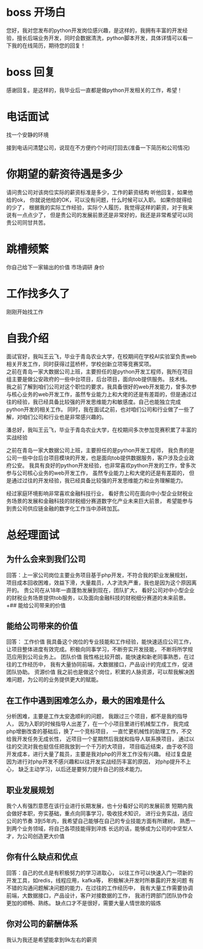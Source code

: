 # boss 开场白
您好，我对您发布的python开发岗位感兴趣，是这样的，我拥有丰富的开发经验，擅长后端业务开发，同时会数据清洗，python脚本开发，具体详情可以看一下我的在线简历，期待您的回复！
# boss 回复
感谢回复。是这样的，我毕业后一直都是做python开发相关的工作，希望！
# 电话面试

找一个安静的环境

接到电话问清楚公司，说现在不方便约个时间打回去(准备一下简历和公司情况)
# 你期望的薪资待遇是多少
请问贵公司对该岗位实际的薪资标准是多少，工作的薪资结构
听他回复，如果他给的ok，
你就说他给的OK，可以没有问题，什么时候可以入职。
如果你就得给的少了，
根据我的实际工作经验，实际个人履历，我觉得这样的薪资，对于我来说有一点点少了，
但是贵公司的发展前景还是非常好的，我还是非常希望可以同贵公司同甘共苦。
# 跳槽频繁
你自己给下一家输出的价值
市场调研
身价
# 工作找多久了
刚刚开始找工作
# 自我介绍
面试官好，我叫王云飞，毕业于青岛农业大学，在校期间在学校AI实验室负责web相关开发工作，同时获得过蓝桥杯，学校创新立项等竞赛奖项。  
之前在青岛一家大数据公司上班，主要担任的是python开发工程师，我所在项目组主要是做公安政府的一些中台项目，后台项目，面向tob提供服务。
技术栈。
我之前了解到咱们公司对这个职位的要求，我具备很好的web开发能力，曾多次参与核心业务的web开发工作，虽然专业能力上和大佬的还是有差距的，但是通过过往的经验，我已经具备比较强的开发思维能力和敏感度。自己也能独立完成python开发的相关工作。
同时，我在面试之前，也对咱们公司和行业做了一些了解，对咱们公司和行业也是非常感兴趣的。

潘总好，我叫王云飞，毕业于青岛农业大学，在校期间多次参加竞赛积累了丰富的实战经验

之前在青岛一家大数据公司上班，主要担任的是python开发工程师，
我负责的是公司一些中台后台项目模块的开发，也是面向tob提供数据服务，客户涉及企业政府公安。
我具有良好的python开发经验，也非常喜欢python开发的工作，曾多次参与公司核心业务的web开发工作，
虽然专业能力上和大佬的还是有差距的，
但是通过过往的开发经验，我已经具备比较强的开发思维能力和业务理解能力。

经过家庭环境影响非常喜欢金融科技行业，
看好贵公司在面向中小型企业财税业务场景的发展和金融科技的财税细分赛道数字化产业未来巨大前景，
希望能参与到贵公司供应链金融的数字化工作当中添砖加瓦。

# 总经理面试
## 为什么会来到我们公司
回答：上一家公司岗位主要业务项目基于php开发，不符合我的职业发展规划，
项目成本回收困难，效益下滑，大量裁员，人才流失严重，我也是因为这个原因离开的。
贵公司在从18年一直蓬勃发展到现在，团队扩大，
看好公司对中小型企业的财税业务场景提供tob服务，以及面向金融科技的财税细分赛道的未来前景。
+## 能给公司带来的价值
## 能给公司带来的价值
回答：
工作价值
我具备这个岗位的专业技能和工作经验，能快速适应公司工作，
让项目整体进度有效完成。积极向同事学习，不断夯实开发技能，
不断将所学规范应用到公司业务上。
团队价值
我性格比较开朗，能快速和新老同事熟悉，在过往的工作经历中，
我有大量协同前端，大数据接口，产品设计的完成工作，促进团队协助。
资源价值
我之前也是做这个岗位，积累的人脉资源，可以帮我解决困难问题，为公司的业务提供更大的赋能。

## 在工作中遇到困难怎么办，最大的困难是什么
分析困难，主要是工作太安逸顺利的问题，
我跟过三个项目，都不是我的指导人，
因为入职的时候指导人出差了，在一个小项目里进行机械型工作，
我完成php增删改查的基础后，换了一个竞标项目，
一直忙更机械性的助理工作，不交给我开发任务无成长性，
近项目一个星期然后我就和指导人联系换项目，
通过以往的交流对我也挺信任把我放到一个千万的大项目，
项目临近结束，由于收不回开发成本，进行大量了裁员，主要是我对php的开发工作没有兴趣。
经过复盘是因为进行对php开发不感兴趣和以往开发实战经历丰富的原因，
对php提升不上心，
缺乏主动学习，以后还是要努力提升自己的技术能力。
## 职业发展规划
我个人有强烈意愿在该行业进行长期发展，也十分看好公司的发展前景
短期内我会做好本职，夯实基础，重点向同事学习，吸收技术知识，
进行业务实战，适应公司的节奏
3到5年内，我希望自己能够在自己的专业技能方面有所建树，
熟悉一到两个业务领域，将自己各项技能得到淬炼
长远的话，能够成为公司的中坚型人才，为公司创造更大价值
## 你有什么缺点和优点
回答：自己的优点是有积极努力的学习进取心，
以往工作可以快速入门一项新的开发工具，如redis，线程应用，kafka等，
积极解决开发时所暴露的开发问题
有不错的沟通问题解决问题的能力，在过往的工作经历中，
我有大量工作需要协调前端，大数据接口，产品设计，客户对接数据的工作，
我进行跨部门团队协作会更加的顺畅、熟练。
缺点口才不是很好，需要大量人情世故的锻炼


## 你对公司的薪酬体系
我认为我还是希望能拿到9k左右的薪资


